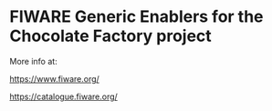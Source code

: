 # FIWARE Generic Enablers for the Chocolate Factory project

More info at: 

https://www.fiware.org/

https://catalogue.fiware.org/

